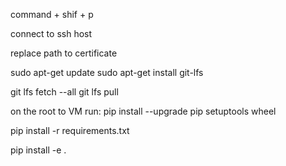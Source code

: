 



command + shif + p

connect to ssh host

replace path to certificate

sudo apt-get update
sudo apt-get install git-lfs


git lfs fetch --all
git lfs pull

on the root to VM run: pip install --upgrade pip setuptools wheel

pip install -r requirements.txt

pip install -e .






